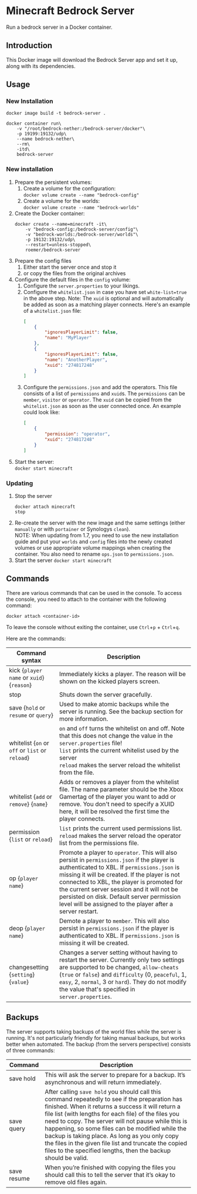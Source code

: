 # Minecraft Bedrock Server
Run a bedrock server in a Docker container.

## Introduction
This Docker image will download the Bedrock Server app and set it up, along with its dependencies.

## Usage

### New Installation
```shell
docker image build -t bedrock-server .
```

```shell
docker container run\
    -v "/root/bedrock-nether:/bedrock-server/docker"\
    -p 19199:19132/udp\
    --name bedrock-nether\
    --rm\
    -itd\
    bedrock-server
```

### New installation
1. Prepare the persistent volumes:
    1. Create a volume for the configuration:<br/>
        `docker volume create --name "bedrock-config"`
    2. Create a volume for the worlds:<br/>
        `docker volume create --name "bedrock-worlds"`
2. Create the Docker container:
    ```shell
    docker create --name=minecraft -it\
        -v "bedrock-config:/bedrock-server/config"\
        -v "bedrock-worlds:/bedrock-server/worlds"\
        -p 19132:19132/udp\
        --restart=unless-stopped\
        roemer/bedrock-server
    ```
3. Prepare the config files
    1. Either start the server once and stop it
    2. or copy the files from the original archives
4. Configure the default files in the `config` volume:
    1. Configure the `server.properties` to your likings.
    2. Configure the `whitelist.json` in case you have set `white-list=true` in the above step. Note: The `xuid` is optional and will automatically be added as soon as a matching player connects. Here's an example of a `whitelist.json` file:
        ```json
        [
            {
                "ignoresPlayerLimit": false,
                "name": "MyPlayer"
            },
            {
                "ignoresPlayerLimit": false,
                "name": "AnotherPlayer",
                "xuid": "274817248"
            }
        ]
        ```
    3. Configure the `permissions.json` and add the operators. This file consists of a list of `permissions` and `xuid`s. The `permissions` can be `member`, `visitor` or `operator`. The `xuid` can be copied from the `whitelist.json` as soon as the user connected once. An example could look like:
        ```json
        [
            {
                "permission": "operator",
                "xuid": "274817248"
            }
        ]
        ```
5. Start the server:<br/>
    `docker start minecraft`

### Updating
1. Stop the server<br/>
    ```
    docker attach minecraft
    stop
    ```
2. Re-create the server with the new image and the same settings (either `manually` or with `portainer` or Synologys `clean`).<br/>
    NOTE: When updating from 1.7, you need to use the new installation guide and put your `worlds` and `config` files into the newly created volumes or use appropriate volume mappings when creating the container. You also need to rename `ops.json` to `permissions.json`.
3. Start the server
    `docker start minecraft`

## Commands
There are various commands that can be used in the console. To access the console, you need to attach to the container with the following command:
```
docker attach <container-id>
```
To leave the console without exiting the container, use `Ctrl`+`p` + `Ctrl`+`q`.

Here are the commands:

| Command syntax | Description |
| -------------- | ----------- |
| kick {`player name` or `xuid`} {`reason`} | Immediately kicks a player. The reason will be shown on the kicked players screen. |
| stop | Shuts down the server gracefully. |
| save {`hold` or `resume` or `query`} | Used to make atomic backups while the server is running. See the backup section for more information. |
| whitelist {`on` or `off` or `list` or `reload`} | `on` and `off` turns the whitelist on and off. Note that this does not change the value in the `server.properties` file!<br />`list` prints the current whitelist used by the server<br />`reload` makes the server reload the whitelist from the file.
| whitelist {`add` or `remove`} {`name`} | Adds or removes a player from the whitelist file. The name parameter should be the Xbox Gamertag of the player you want to add or remove. You don't need to specify a XUID here, it will be resolved the first time the player connects. |
| permission {`list` or `reload`} | `list` prints the current used permissions list.<br />`reload` makes the server reload the operator list from the permissions file. |
| op {`player name`} | Promote a player to `operator`. This will also persist in `permissions.json` if the player is authenticated to XBL. If `permissions.json` is missing it will be created. If the player is not connected to XBL, the player is promoted for the current server session and it will not be persisted on disk. Default server permission level will be assigned to the player after a server restart. |
| deop {`player name`} | Demote a player to `member`. This will also persist in `permissions.json` if the player is authenticated to XBL. If `permissions.json` is missing it will be created. |
| changesetting {`setting`} {`value`} | Changes a server setting without having to restart the server. Currently only two settings are supported to be changed, `allow-cheats` (`true` or `false`) and `difficulty` (0, `peaceful`, 1, `easy`, 2, `normal`, 3 or `hard`). They do not modify the value that's specified in `server.properties`. |

## Backups
The server supports taking backups of the world files while the server is running. It's not particularly friendly for taking manual backups, but works better when automated. The backup (from the servers perspective) consists of three commands:

| Command | Description |
| ------- | ----------- |
| save hold | This will ask the server to prepare for a backup. It’s asynchronous and will return immediately. |
| save query | After calling `save hold` you should call this command repeatedly to see if the preparation has finished. When it returns a success it will return a file list (with lengths for each file) of the files you need to copy. The server will not pause while this is happening, so some files can be modified while the backup is taking place. As long as you only copy the files in the given file list and truncate the copied files to the specified lengths, then the backup should be valid. |
| save resume | When you’re finished with copying the files you should call this to tell the server that it’s okay to remove old files again. |
